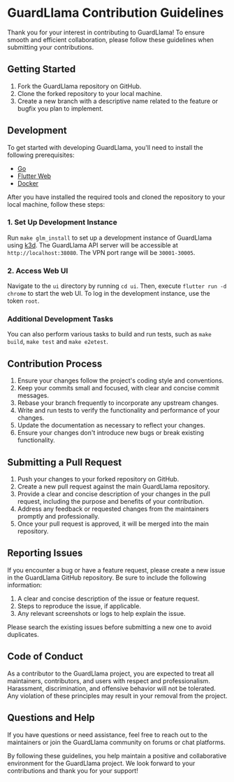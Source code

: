# GuardLlama Contribution Guidelines

Thank you for your interest in contributing to GuardLlama! To ensure smooth and efficient collaboration, please follow these guidelines when submitting your contributions.

## Getting Started

1. Fork the GuardLlama repository on GitHub.
2. Clone the forked repository to your local machine.
3. Create a new branch with a descriptive name related to the feature or bugfix you plan to implement.

## Development

To get started with developing GuardLlama, you'll need to install the following prerequisites:

- [Go](https://go.dev/)
- [Flutter Web](https://docs.flutter.dev/get-started/install)
- [Docker](https://docs.docker.com/get-docker/)

After you have installed the required tools and cloned the repository to your local machine, follow these steps:

### 1. Set Up Development Instance

Run `make glm_install` to set up a development instance of GuardLlama using [k3d](https://k3d.io/). The GuardLlama API server will be accessible at `http://localhost:38080`. The VPN port range will be `30001-30005`.

### 2. Access Web UI

Navigate to the `ui` directory by running `cd ui`. Then, execute `flutter run -d chrome` to start the web UI. To log in the development instance, use the token `root`.

### Additional Development Tasks

You can also perform various tasks to build and run tests, such as `make build`, `make test` and `make e2etest`.

## Contribution Process

1. Ensure your changes follow the project's coding style and conventions.
2. Keep your commits small and focused, with clear and concise commit messages.
3. Rebase your branch frequently to incorporate any upstream changes.
4. Write and run tests to verify the functionality and performance of your changes.
5. Update the documentation as necessary to reflect your changes.
6. Ensure your changes don't introduce new bugs or break existing functionality.

## Submitting a Pull Request

1. Push your changes to your forked repository on GitHub.
2. Create a new pull request against the main GuardLlama repository.
3. Provide a clear and concise description of your changes in the pull request, including the purpose and benefits of your contribution.
4. Address any feedback or requested changes from the maintainers promptly and professionally.
5. Once your pull request is approved, it will be merged into the main repository.

## Reporting Issues

If you encounter a bug or have a feature request, please create a new issue in the GuardLlama GitHub repository. Be sure to include the following information:

1. A clear and concise description of the issue or feature request.
2. Steps to reproduce the issue, if applicable.
3. Any relevant screenshots or logs to help explain the issue.

Please search the existing issues before submitting a new one to avoid duplicates.

## Code of Conduct

As a contributor to the GuardLlama project, you are expected to treat all maintainers, contributors, and users with respect and professionalism. Harassment, discrimination, and offensive behavior will not be tolerated. Any violation of these principles may result in your removal from the project.

## Questions and Help

If you have questions or need assistance, feel free to reach out to the maintainers or join the GuardLlama community on forums or chat platforms.

By following these guidelines, you help maintain a positive and collaborative environment for the GuardLlama project. We look forward to your contributions and thank you for your support!
